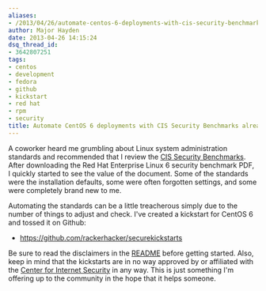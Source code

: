 ```yaml
---
aliases:
- /2013/04/26/automate-centos-6-deployments-with-cis-security-benchmarks-already-applied/
author: Major Hayden
date: 2013-04-26 14:15:24
dsq_thread_id:
- 3642807251
tags:
- centos
- development
- fedora
- github
- kickstart
- red hat
- rpm
- security
title: Automate CentOS 6 deployments with CIS Security Benchmarks already applied
---
```


A coworker heard me grumbling about Linux system administration standards and recommended that I review the [CIS Security Benchmarks][1]. After downloading the Red Hat Enterprise Linux 6 security benchmark PDF, I quickly started to see the value of the document. Some of the standards were the installation defaults, some were often forgotten settings, and some were completely brand new to me.

Automating the standards can be a little treacherous simply due to the number of things to adjust and check. I've created a kickstart for CentOS 6 and tossed it on Github:

  * <https://github.com/rackerhacker/securekickstarts>

Be sure to read the disclaimers in the [README][2] before getting started. Also, keep in mind that the kickstarts are in no way approved by or affiliated with the [Center for Internet Security][3] in any way. This is just something I'm offering up to the community in the hope that it helps someone.

 [1]: http://benchmarks.cisecurity.org/
 [2]: https://github.com/rackerhacker/securekickstarts/blob/master/README.md
 [3]: https://www.cisecurity.org/